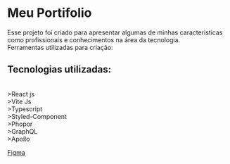 # Meu Portifolio
Esse projeto foi criado para apresentar algumas de minhas caracteristicas como profissionais e conhecimentos na área da tecnologia.<br/>
Ferramentas utilizadas para criação:<br/>

## Tecnologias utilizadas:<br/>
<br/>
>React js <br/>
>Vite Js <br/>
>Typescript <br/>
>Styled-Component <br/> 
>Phopor <br/>
>GraphQL <br/>
>Apollo <br/>


<a href="https://www.figma.com/community/file/1134637571456376160" target="_blank">Figma</a>
